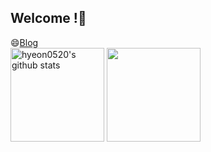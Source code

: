 ## Welcome !👋

<!--
**hyeon0520/hyeon0520** is a ✨ _special_ ✨ repository because its `README.md` (this file) appears on your GitHub profile.

Here are some ideas to get you started:

- 🔭 I’m currently working on Eco AI in Hanbat university
- 🌱 I’m currently learning ... AI
- 👯 I’m looking to collaborate on ...
- 🤔 I’m looking for help with ...
- 💬 Ask me about ...
- 📫 How to reach me: ...
- 😄 Pronouns: ...
- ⚡ Fun fact: ...
-->
😄[Blog](https://blog.naver.com/mfireon)<br/>
<a href="https://github.com/hyeon0520"><img align="center" style="height:150px" src="https://github-readme-stats.vercel.app/api?username=hyeon0520&show_icons=true&theme=nord&hide_border=true" alt="hyeon0520's github stats" /></a>
<a href="https://github.com/hyeon0520"><img align="center" style="height:150px" src="https://github-readme-stats.vercel.app/api/top-langs/?username=hyeon0520&layout=compact&theme=nord&hide_border=true" /></a>
